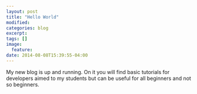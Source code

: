 ```yaml
---
layout: post
title: "Hello World"
modified:
categories: blog
excerpt:
tags: []
image:
  feature:
date: 2014-08-08T15:39:55-04:00
---
```


My new blog is up and running.  On it you will find basic tutorials for
developers aimed to my students but can be useful for all beginners and not so
beginners.

[jekyll-gh]: https://github.com/jekyll/jekyll
[jekyll]:    http://jekyllrb.com
